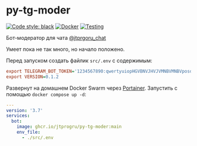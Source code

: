# py-tg-moder

[![Code style: black](https://img.shields.io/badge/code%20style-black-000000.svg)](https://github.com/psf/black)
[![Docker](https://github.com/jtprogru/py-tg-moder/actions/workflows/docker-publish.yml/badge.svg)](https://github.com/jtprogru/py-tg-moder/actions/workflows/docker-publish.yml)
[![Testing](https://github.com/jtprogru/py-tg-moder/actions/workflows/testing.yml/badge.svg)](https://github.com/jtprogru/py-tg-moder/actions/workflows/testing.yml)

Бот-модератор для чата [@jtprgoru_chat](https://t.me/jtprgoru_chat)

Умеет пока не так много, но начало положено.

Перед запуском создать файлик `src/.env` с содержимым:
```ini
export TELEGRAM_BOT_TOKEN='1234567890:qwertyuiopHGVBNVJHVJVMNBVMNBVposdfghi'
export VERSION=0.1.2
```

Развернут на домашнем Docker Swarm через [Portainer](https://portainer.io). Запустить с помощью `docker compose up -d`: 

```yaml
---
version: '3.7'
services:
  bot:
    image: ghcr.io/jtprogru/py-tg-moder:main
    env_file:
      - ./src/.env
```

